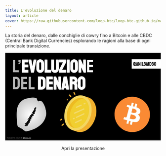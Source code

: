 ```yaml
---
title: L'evoluzione del denaro
layout: article
cover: https://raw.githubusercontent.com/loop-btc/loop-btc.github.io/master/assets/images/cover-anil-evoluzione-del-denaro.jpg
---
```


 La storia del denaro, dalle conchiglie di cowry fino a Bitcoin e alle CBDC (Central Bank Digital Currencies) esplorando le ragioni alla base di ogni principale transizione.

<!--more-->

![TeXt Theme](https://raw.githubusercontent.com/loop-btc/loop-btc.github.io/master/assets/images/cover-anil-evoluzione-del-denaro.jpg)


<p style="text-align: center;><a class="button button--warning button--rounded button--lg" href="/assets/risorse/L'evoluzione del denaro_by Anil - ITA by loop_btc.pdf"><i class="fas fa-file-pdf"></i> Apri la presentazione</a></p>